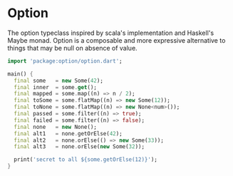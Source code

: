 Option
======

The option typeclass inspired by scala's implementation and Haskell's Maybe
monad. Option is a composable and more expressive alternative to things that
may be null on absence of value.

```dart
import 'package:option/option.dart';

main() {
  final some   = new Some(42);
  final inner  = some.get();
  final mapped = some.map((n) => n / 2);
  final toSome = some.flatMap((n) => new Some(12));
  final toNone = some.flatMap((n) => new None<num>());
  final passed = some.filter((n) => true);
  final failed = some.filter((n) => false);
  final none   = new None();
  final alt1   = none.getOrElse(42);
  final alt2   = none.orElse(() => new Some(33));
  final alt3   = none.orElse(new Some(32));

  print('secret to all ${some.getOrElse(12)}');
}
```